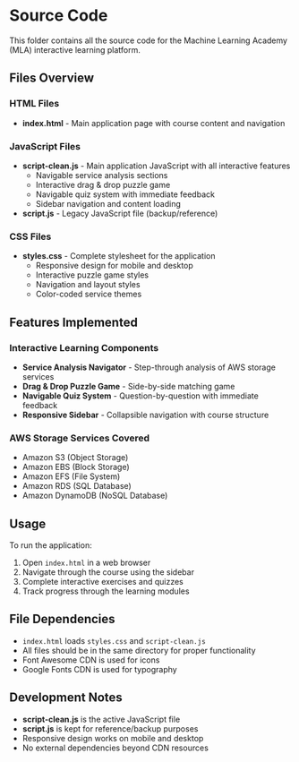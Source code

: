 # Source Code

This folder contains all the source code for the Machine Learning Academy (MLA) interactive learning platform.

## Files Overview

### HTML Files
- **index.html** - Main application page with course content and navigation

### JavaScript Files
- **script-clean.js** - Main application JavaScript with all interactive features
  - Navigable service analysis sections
  - Interactive drag & drop puzzle game
  - Navigable quiz system with immediate feedback
  - Sidebar navigation and content loading
- **script.js** - Legacy JavaScript file (backup/reference)

### CSS Files
- **styles.css** - Complete stylesheet for the application
  - Responsive design for mobile and desktop
  - Interactive puzzle game styles
  - Navigation and layout styles
  - Color-coded service themes

## Features Implemented

### Interactive Learning Components
- **Service Analysis Navigator** - Step-through analysis of AWS storage services
- **Drag & Drop Puzzle Game** - Side-by-side matching game
- **Navigable Quiz System** - Question-by-question with immediate feedback
- **Responsive Sidebar** - Collapsible navigation with course structure

### AWS Storage Services Covered
- Amazon S3 (Object Storage)
- Amazon EBS (Block Storage)  
- Amazon EFS (File System)
- Amazon RDS (SQL Database)
- Amazon DynamoDB (NoSQL Database)

## Usage

To run the application:

1. Open `index.html` in a web browser
2. Navigate through the course using the sidebar
3. Complete interactive exercises and quizzes
4. Track progress through the learning modules

## File Dependencies

- `index.html` loads `styles.css` and `script-clean.js`
- All files should be in the same directory for proper functionality
- Font Awesome CDN is used for icons
- Google Fonts CDN is used for typography

## Development Notes

- **script-clean.js** is the active JavaScript file
- **script.js** is kept for reference/backup purposes
- Responsive design works on mobile and desktop
- No external dependencies beyond CDN resources
